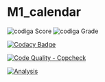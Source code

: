 # M1_calendar

![codiga Score](https://api.codiga.io/project/32545/score/svg)
![codiga Grade](https://api.codiga.io/project/32545/status/svg)

[![Codacy Badge](https://app.codacy.com/project/badge/Grade/3f8ae5405722430a9157d53e0f4395a5)](https://www.codacy.com/gh/sriharshanch/M1_calendar/dashboard?utm_source=github.com&amp;utm_medium=referral&amp;utm_content=sriharshanch/M1_calendar&amp;utm_campaign=Badge_Grade)


[![Code Quality - Cppcheck](https://github.com/sriharshanch/M1_calendar/actions/workflows/c-cpp.yml/badge.svg)](https://github.com/sriharshanch/M1_calendar/actions/workflows/c-cpp.yml)


[![Analysis](https://github.com/sriharshanch/M1_calendar/actions/workflows/Analysis.yml/badge.svg)](https://github.com/sriharshanch/M1_calendar/actions/workflows/Analysis.yml)
